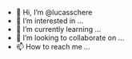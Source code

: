 - 👋 Hi, I’m @lucasschere
- 👀 I’m interested in ...
- 🌱 I’m currently learning ...
- 💞️ I’m looking to collaborate on ...
- 📫 How to reach me ...

<!---
lucasschere/lucasschere is a ✨ special ✨ repository because its `README.md` (this file) appears on your GitHub profile.
You can click the Preview link to take a look at your changes.
--->
